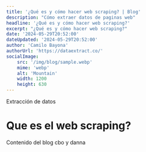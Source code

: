 ```yaml
---
title: '¿Qué es y cómo hacer web scraping? | Blog'
description: "Cómo extraer datos de paginas web"
headline: '¿Qué es y cómo hacer web scraping?'
excerpt: "¿Qué es y cómo hacer web scraping?"
date: '2024-05-29T20:52:00'
dateUpdated: '2024-05-29T20:52:00'
author: 'Camilo Bayona'
authorUrl: 'https://dataextract.co/'
socialImage:
    src: '/img/blog/sample.webp'
    mime: 'webp'
    alt: 'Mountain'
    width: 1200
    height: 630
---
```


Extracción de datos

# Que es el web scraping?

Contenido del blog cbo y danna